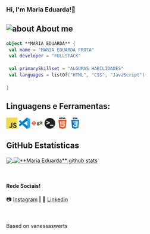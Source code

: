 ### Hi, I'm Maria Eduarda!👋

## <img width="45" alt="about" src="https://raw.github.com/elizarov/elizarov/master/about.png"> About me


```kotlin
object **MARIA EDUARDA** {
 val name = "MARIA EDUARDA FROTA"
 val developer = "FULLSTACK"
 
 val primarySkillset = "ALGUMAS HABILIDADES"
 val languages = listOf("HTML", "CSS", "JavaScript") 

}
```

## **Linguagens e Ferramentas:**  

<code><img height="30" src="https://raw.githubusercontent.com/github/explore/80688e429a7d4ef2fca1e82350fe8e3517d3494d/topics/javascript/javascript.png"></code>
<code><img height="30" src="https://raw.githubusercontent.com/github/explore/80688e429a7d4ef2fca1e82350fe8e3517d3494d/topics/visual-studio-code/visual-studio-code.png"></code>
<code><img height="30" src="https://raw.githubusercontent.com/github/explore/80688e429a7d4ef2fca1e82350fe8e3517d3494d/topics/git/git.png"></code>
<code><img height="30" src="https://raw.githubusercontent.com/github/explore/80688e429a7d4ef2fca1e82350fe8e3517d3494d/topics/terminal/terminal.png"></code>
<code><img height="30" src="https://raw.githubusercontent.com/github/explore/80688e429a7d4ef2fca1e82350fe8e3517d3494d/topics/html/html.png"></code>
<code><img height="30" src="https://raw.githubusercontent.com/github/explore/80688e429a7d4ef2fca1e82350fe8e3517d3494d/topics/css/css.png"></code>


## **GitHub Estatísticas**

<a href="https://github.com/mariadfporto">
  <img align="center" src="https://github-readme-stats.vercel.app/api/top-langs/?username=mariadfporto&theme=dracula&hide_langs_below=3" />
</a>

<a href="https://github.com/mariadfporto">
 <img align="center" src="https://github-readme-stats.vercel.app/api?username=mariadfporto&show_icons=true&theme=dracula&line_height=27" alt="**Maria Eduarda** github stats"/>
</a>

[instagram]: https://www.instagram.com/mariadfporto/
[linkedin]: https://www.linkedin.com/in/maria-eduarda-frota/
<br>

#### Rede Sociais!

📷 [Instagram][instagram] **|** 
👔 [Linkedin][linkedin]

<br><br>
Based on vanessaswerts
